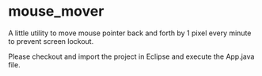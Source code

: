 # mouse_mover
A little utility to move mouse pointer back and forth by 1 pixel every minute to prevent screen lockout. 

Please checkout and import the project in Eclipse and execute the App.java file. 
